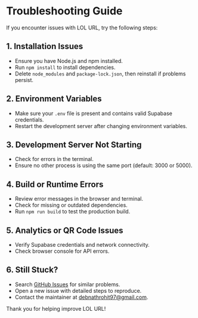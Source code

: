 # Troubleshooting Guide

If you encounter issues with LOL URL, try the following steps:

## 1. Installation Issues
- Ensure you have Node.js and npm installed.
- Run `npm install` to install dependencies.
- Delete `node_modules` and `package-lock.json`, then reinstall if problems persist.

## 2. Environment Variables
- Make sure your `.env` file is present and contains valid Supabase credentials.
- Restart the development server after changing environment variables.

## 3. Development Server Not Starting
- Check for errors in the terminal.
- Ensure no other process is using the same port (default: 3000 or 5000).

## 4. Build or Runtime Errors
- Review error messages in the browser and terminal.
- Check for missing or outdated dependencies.
- Run `npm run build` to test the production build.

## 5. Analytics or QR Code Issues
- Verify Supabase credentials and network connectivity.
- Check browser console for API errors.

## 6. Still Stuck?
- Search [GitHub Issues](https://github.com/Rohit-Dnath/LOL-URL/issues) for similar problems.
- Open a new issue with detailed steps to reproduce.
- Contact the maintainer at debnathrohit97@gmail.com.

Thank you for helping improve LOL URL!
